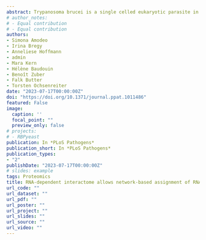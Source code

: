 ```yaml
---
abstract: Trypanosoma brucei is a single celled eukaryotic parasite in the group of the Kinetoplastea. The parasite harbors a single mitochondrion with a singular mitochondrial genome that is known as the kinetoplast DNA (kDNA). The kDNA consists of a unique network of thousands of interlocked circular DNA molecules. To ensure proper inheritance of the kDNA to the daughter cells, the genome is physically linked to the basal body, the master organizer of the cell cycle in trypanosomes. The connection that spans, cytoplasm, mitochondrial membranes and the mitochondrial matrix is mediated by the Tripartite Attachment Complex (TAC). Using a combination of proteomics and RNAi we test the current model of hierarchical TAC assembly and identify TbmtHMG44 and TbKAP68 as novel candidates of a complex that connects the TAC to the kDNA. Depletion of TbmtHMG44 or TbKAP68 each leads to a strong kDNA loss but not missegregation phenotype as previously defined for TAC components. We demonstrate that the proteins rely on both the TAC and the kDNA for stable localization to the interface between these two structures. In vitro experiments suggest a direct interaction between TbmtHMG44 and TbKAP68 and that recombinant TbKAP68 is a DNA binding protein. We thus propose that TbmtHMG44 and TbKAP68 are part of a distinct complex connecting the kDNA to the TAC.
# author_notes:
# - Equal contribution
# - Equal contribution
authors:
- Simona Amodeo
- Irina Bregy
- Anneliese Hoffmann
- admin
- Mara Kern
- Hélène Baudouin
- Benoît Zuber
- Falk Butter
- Torsten Ochsenreiter
date: "2023-07-17T00:00:00Z"
doi: "https://doi.org/10.1371/journal.ppat.1011486"
featured: False
image:
  caption: ''
  focal_point: ""
  preview_only: false
# projects:
# - RBPyeast
publication: In *PLoS Pathogens*
publication_short: In *PLoS Pathogens*
publication_types:
- "2"
publishDate: "2023-07-17T00:00:00Z"
# slides: example
tags: Proteomics
title: RNA-dependent interactome allows network-based assignment of RNA-binding protein function 
url_code: ""
url_dataset: ""
url_pdf: ""
url_poster: ""
url_project: ""
url_slides: ""
url_source: ""
url_video: ""
---
```


